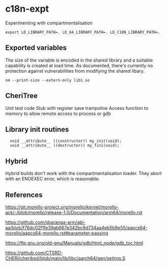 # c18n-expt
Experimenting with compartmentalisation

~~~{.sh}
export LD_LIBRARY_PATH=. LD_64_LIBRARY_PATH=. LD_C18N_LIBRARY_PATH=.
~~~

## Exported variables

The size of the variable is encoded in the shared library and a suitable capability is created at load time.
As documented, there's currently no protection against vulnerabilities from modifying the shared libary.

~~~{.sh}
nm --print-size --extern-only lib1.so
~~~

## CheriTree

Unit test code
Stub with register save trampoline 
Access function to memory to allow remote access to process or gdb 

## Library init routines

~~~{.sh}
  void __attribute__ ((constructor)) my_init(void);                          
  void __attribute__ ((destructor)) my_fini(void);     
~~~

## Hybrid

Hybrid builds don't work with the compartmentalisation loader. They abort with an ENOEXEC error, which is reasonable.

## References

https://git.morello-project.org/morello/kernel/morello-ack/-/blob/morello/release-1.0/Documentation/arm64/morello.rst

https://github.com/sbaranga-arm/abi-aa/blob/f76dc02f1fe39ab667e342bc8d734aa4eb5b9e55/aapcs64-morello/aapcs64-morello.rst#parameter-passing

https://ftp.gnu.org/old-gnu/Manuals/gdb/html_node/gdb_toc.html

https://github.com/CTSRD-CHERI/cheribsd/blob/main/lib/libc/aarch64/gen/setjmp.S
